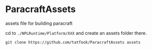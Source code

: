 # ParacraftAssets
assets file for building paracraft

cd to `./NPLRuntime/Platform/XXX` and create an assets folder there.

```
git clone https://github.com/tatfook/ParacraftAssets assets
```
